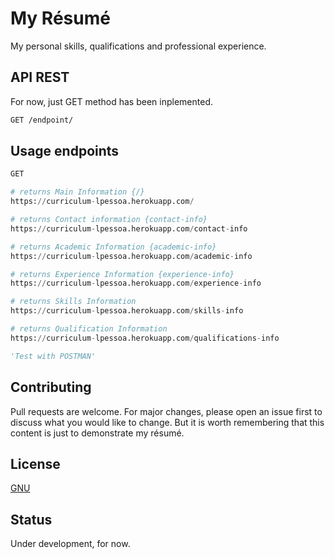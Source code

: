# My Résumé

My personal skills, qualifications and professional experience.

## API REST

For now, just GET method has been inplemented.

```bash
GET /endpoint/
```

## Usage endpoints

```python
GET

# returns Main Information {/}
https://curriculum-lpessoa.herokuapp.com/

# returns Contact information {contact-info}
https://curriculum-lpessoa.herokuapp.com/contact-info

# returns Academic Information {academic-info}
https://curriculum-lpessoa.herokuapp.com/academic-info

# returns Experience Information {experience-info}
https://curriculum-lpessoa.herokuapp.com/experience-info

# returns Skills Information
https://curriculum-lpessoa.herokuapp.com/skills-info

# returns Qualification Information
https://curriculum-lpessoa.herokuapp.com/qualifications-info

'Test with POSTMAN'
```

## Contributing
Pull requests are welcome. For major changes, please open an issue first to discuss what you would like to change. But it is worth remembering that this content is just to demonstrate my résumé.

## License
[GNU](https://choosealicense.com/licenses/gpl-3.0/)

## Status
Under development, for now.
